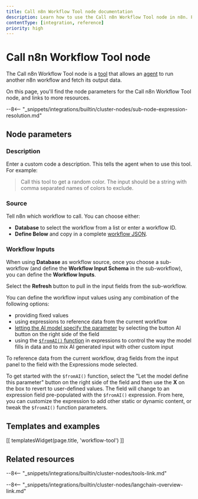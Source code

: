 ```yaml
---
title: Call n8n Workflow Tool node documentation
description: Learn how to use the Call n8n Workflow Tool node in n8n. Follow technical documentation to integrate Call n8n Workflow Tool node into your workflows.
contentType: [integration, reference]
priority: high
---
```


# Call n8n Workflow Tool node

The Call n8n Workflow Tool node is a [tool](/glossary.md#ai-tool) that allows an [agent](/glossary.md#ai-agent) to run another n8n workflow and fetch its output data. 

On this page, you'll find the node parameters for the Call n8n Workflow Tool node, and links to more resources.

--8<-- "_snippets/integrations/builtin/cluster-nodes/sub-node-expression-resolution.md"

## Node parameters

### Description

Enter a custom code a description. This tells the agent when to use this tool. For example:

> Call this tool to get a random color. The input should be a string with comma separated names of colors to exclude.

### Source

Tell n8n which workflow to call. You can choose either:

* **Database** to select the workflow from a list or enter a workflow ID.
* **Define Below** and copy in a complete [workflow JSON](/workflows/export-import.md).

### Workflow Inputs

When using **Database** as workflow source, once you choose a sub-workflow (and define the **Workflow Input Schema** in the sub-workflow), you can define the **Workflow Inputs**.

Select the **Refresh** button to pull in the input fields from the sub-workflow.

You can define the workflow input values using any combination of the following options:

* providing fixed values
* using expressions to reference data from the current workflow
* [letting the AI model specify the parameter](/advanced-ai/examples/using-the-fromai-function.md) by selecting the button AI button on the right side of the field
* using the [`$fromAI()` function](/advanced-ai/examples/using-the-fromai-function.md#use-the-fromai-function) in expressions to control the way the model fills in data and to mix AI generated input with other custom input

To reference data from the current workflow, drag fields from the input panel to the field with the Expressions mode selected.

To get started with the `$fromAI()` function, select the "Let the model define this parameter" button on the right side of the field and then use the **X** on the box to revert to user-defined values. The field will change to an expression field pre-populated with the `$fromAI()` expression. From here, you can customize the expression to add other static or dynamic content, or tweak the `$fromAI()` function parameters.

## Templates and examples

<!-- see https://www.notion.so/n8n/Pull-in-templates-for-the-integrations-pages-37c716837b804d30a33b47475f6e3780 -->
[[ templatesWidget(page.title, 'workflow-tool') ]]

## Related resources

--8<-- "_snippets/integrations/builtin/cluster-nodes/tools-link.md"

--8<-- "_snippets/integrations/builtin/cluster-nodes/langchain-overview-link.md"

